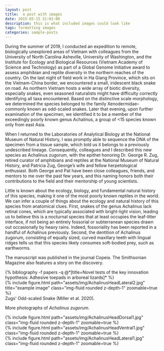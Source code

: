 ```yaml
---
layout: post
title:  a post with images
date: 2015-05-15 21:01:00
description: this is what included images could look like
tags: formatting images
categories: sample-posts
---
```

During the summer of 2019, I conducted an expedition to remote, biologically unexplored areas of Vietnam with colleagues from the University of North Carolina Asheville, University of Washington, and the Institute for Ecology and Biological Resources (Vietnam Academy of Science and Technology) as part of a Global Genome Initiative award to assess amphibian and reptile diversity in the northern reaches of the country. On the last night of field work in Ha Giang Province, which sits on the Vietnam-China border, we encountered a small, iridescent black snake on road. As northern Vietnam hosts a wide array of biotic diversity, especially snakes, even seasoned naturalists might have difficulty correctly identifying all taxa encountered. Based on the distinctive scale morphology, we determined the species belonged to the family Xenodermidae– commonly known as odd-scaled snakes. Later that evening, upon further examination of the specimen, we identified it to be a member of the exceedingly poorly known genus Achalinus, a group of <15 species known only from east Asia. 

When I returned to the Laboratories of Analytical Biology at the National Museum of Natural History, I was promptly able to sequence the DNA of the specimen from a tissue sample, which told us it belongs to a previously undescribed lineage. Consequently, colleagues and I described this new species as Achalinus zugorum, with the epithet honoring Dr. George R. Zug, retired curator of amphibians and reptiles at the National Museum of Natural History, and Patricia Zug, George’s wife and fellow herpetological enthusiast. Both George and Pat have been close colleagues, friends, and mentors to me over the past few years, and this naming honors both their contributions to the field and their mentorship of young scientists. 

Little is known about the ecology, biology, and fundamental natural history of this species, making it one of the most poorly known reptiles in the world. We can infer a couple of things about the ecology and natural history of this species from anatomical clues. First, snakes of the genus Achalinus lack retinal cones, which are typically associated with bright-light vision, leading us to believe this is a nocturnal species that at least occupies the leaf-litter interface, if not being an entirely fossorial or subterranean species drawn out occasionally by heavy rains. Indeed, fossoriality has been reported in a handful of Achalinus previously. Second, the dentition of Achalinus zugorum, consisting of equally sized, curved maxillary teeth with lingual ridges tells us that this species likely consumes soft-bodied prey, such as earthworms. 

The manuscript was published in the journal Copeia. The Smithsonian Magazine also features a story on the discovery. 

<div class="publications">
  {% bibliography -f papers -q @*[title=Novel tests of the key innovation hypothesis: Adhesive toepads in arboreal lizards]* %}
</div>

</div>
<div class="row">
    <div class="col-sm mt-3 mt-md-0">
        {% include figure.html path="assets/img/AchalinusHeadLateral2.jpg" title="example image" class="img-fluid rounded z-depth-1" zoomable=true %}
    </div>
</div>
<div class="caption">
    Zugs' Odd-scaled Snake (Miller et al. 2020).
</div>

More photographs of _Achalinus zugorum_.

<div class="row mt-3">
    <div class="col-sm mt-3 mt-md-0">
        {% include figure.html path="assets/img/AchalinusHeadDorsal1.jpg" class="img-fluid rounded z-depth-1" zoomable=true %}
    </div>
    <div class="col-sm mt-3 mt-md-0">
        {% include figure.html path="assets/img/AchalinusHeadVentral1.jpg" class="img-fluid rounded z-depth-1" zoomable=true %}
    </div>
    <div class="col-sm mt-3 mt-md-0">
        {% include figure.html path="assets/img/AchalinusHeadLateral1.jpg" class="img-fluid rounded z-depth-1" zoomable=true %}
    </div>
</div>

